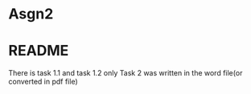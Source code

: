 # Asgn2
# README
There is task 1.1 and task 1.2 only 
Task 2 was written in the word file(or converted in pdf file)
